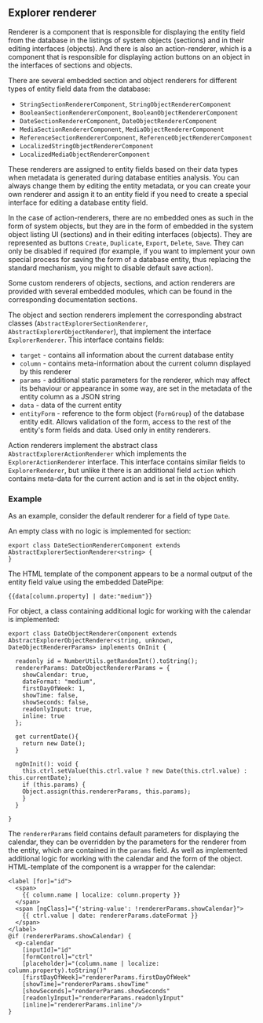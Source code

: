 ## Explorer renderer

Renderer is a component that is responsible for displaying the entity field from the database in the listings of system objects (sections) and in their editing interfaces (objects). And there is also an action-renderer, which is a component that is responsible for displaying action buttons on an object in the interfaces of sections and objects.

There are several embedded section and object renderers for different types of entity field data from the database: 

- `StringSectionRendererComponent`, `StringObjectRendererComponent`
- `BooleanSectionRendererComponent`, `BooleanObjectRendererComponent`
- `DateSectionRendererComponent`, `DateObjectRendererComponent`
- `MediaSectionRendererComponent`, `MediaObjectRendererComponent`
- `ReferenceSectionRendererComponent`, `ReferenceObjectRendererComponent`
- `LocalizedStringObjectRendererComponent`
- `LocalizedMediaObjectRendererComponent`

These renderers are assigned to entity fields based on their data types when metadata is generated during database entities analysis. You can always change them by editing the entity metadata, or you can create your own renderer and assign it to an entity field if you need to create a special interface for editing a database entity field.

In the case of action-renderers, there are no embedded ones as such in the form of system objects, but they are in the form of embedded in the system object listing UI (sections) and in their editing interfaces (objects). They are represented as buttons `Create`, `Duplicate`, `Export`, `Delete`, `Save`. They can only be disabled if required (for example, if you want to implement your own special process for saving the form of a database entity, thus replacing the standard mechanism, you might to disable default save action).

Some custom renderers of objects, sections, and action renderers are provided with several embedded modules, which can be found in the corresponding documentation sections.

The object and section renderers implement the corresponding abstract classes (`AbstractExplorerSectionRenderer`, `AbstractExplorerObjectRenderer`), that implement the interface `ExplorerRenderer`. This interface contains fields:
- `target` - contains all information about the current database entity
- `column` - contains meta-information about the current column displayed by this renderer
- `params` - additional static parameters for the renderer, which may affect its behaviour or appearance in some way, are set in the metadata of the entity column as a JSON string
- `data` - data of the current entity 
- `entityForm` - reference to the form object (`FormGroup`) of the database entity edit. Allows validation of the form, access to the rest of the entity's form fields and data. Used only in entity renderers.

Action renderers implement the abstract class `AbstractExplorerActionRenderer` which implements the `ExplorerActionRenderer` interface. This interface contains similar fields to `ExplorerRenderer`, but unlike it there is an additional field `action` which contains meta-data for the current action and is set in the object entity.

### Example

As an example, consider the default renderer for a field of type `Date`.

An empty class with no logic is implemented for section:

    export class DateSectionRendererComponent extends AbstractExplorerSectionRenderer<string> {
    }

The HTML template of the component appears to be a normal output of the entity field value using the embedded DatePipe:

`{{data[column.property] | date:"medium"}}`

For object, a class containing additional logic for working with the calendar is implemented:

    export class DateObjectRendererComponent extends AbstractExplorerObjectRenderer<string, unknown, DateObjectRendererParams> implements OnInit {
    
      readonly id = NumberUtils.getRandomInt().toString();
      rendererParams: DateObjectRendererParams = {
        showCalendar: true,
        dateFormat: "medium",
        firstDayOfWeek: 1,
        showTime: false,
        showSeconds: false,
        readonlyInput: true,
        inline: true
      };
      
      get currentDate(){
        return new Date();
      }
      
      ngOnInit(): void {
        this.ctrl.setValue(this.ctrl.value ? new Date(this.ctrl.value) : this.currentDate);
        if (this.params) {
        Object.assign(this.rendererParams, this.params);
        }
      }

    }
The `rendererParams` field contains default parameters for displaying the calendar, they can be overridden by the parameters for the renderer from the entity, which are contained in the `params` field. As well as implemented additional logic for working with the calendar and the form of the object. HTML-template of the component is a wrapper for the calendar: 

    <label [for]="id">
      <span>
        {{ column.name | localize: column.property }}
      </span>
      <span [ngClass]="{'string-value': !rendererParams.showCalendar}">
        {{ ctrl.value | date: rendererParams.dateFormat }}
      </span>
    </label>
    @if (rendererParams.showCalendar) {
      <p-calendar
        [inputId]="id"
        [formControl]="ctrl"
        [placeholder]="(column.name | localize: column.property).toString()"
        [firstDayOfWeek]="rendererParams.firstDayOfWeek"
        [showTime]="rendererParams.showTime"
        [showSeconds]="rendererParams.showSeconds"
        [readonlyInput]="rendererParams.readonlyInput"
        [inline]="rendererParams.inline"/>
    }
